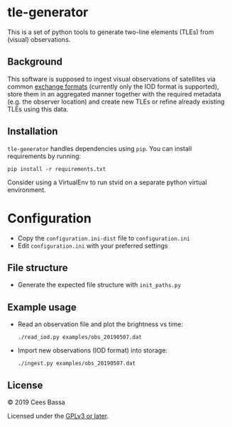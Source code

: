 # tle-generator

This is a set of python tools to generate two-line elements (TLEs) from (visual) observations.

## Background

This software is supposed to ingest visual observations of satellites via common [exchange formats](http://www.satobs.org/position/posn_formats.html)
(currently only the IOD format is supported), store them in an aggregated manner together with the required metadata (e.g. the observer location)
and create new TLEs or refine already existing TLEs using this data.

## Installation

`tle-generator` handles dependencies using `pip`. You can install requirements by running:
```
pip install -r requirements.txt
```

Consider using a VirtualEnv to run stvid on a separate python virtual environment.

# Configuration

- Copy the `configuration.ini-dist` file to `configuration.ini`
- Edit `configuration.ini` with your preferred settings

## File structure

- Generate the expected file structure with `init_paths.py`


## Example usage

- Read an observation file and plot the brightness vs time:
  ```
  ./read_iod.py examples/obs_20190507.dat
  ```

- Import new observations (IOD format) into storage:
  ```
  ./ingest.py examples/obs_20190507.dat
  ```

## License
&copy; 2019 Cees Bassa

Licensed under the [GPLv3 or later](LICENSE).
